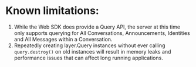 # Known limitations:

1. While the Web SDK does provide a Query API, the server at this time only supports querying for All Conversations, Announcements, Identities and All Messages within a Conversation.
2. Repeatedly creating layer.Query instances without ever calling `query.destroy()` on old instances will result in memory leaks and performance issues that can affect long running applications.
